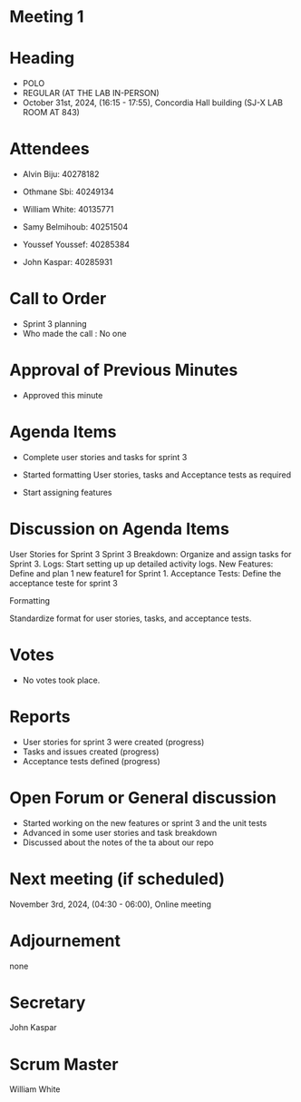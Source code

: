 # Meeting 1
# Heading

- POLO
- REGULAR (AT THE LAB IN-PERSON)
- October 31st, 2024,  (16:15 - 17:55), Concordia Hall building (SJ-X LAB ROOM AT 843)
  
# Attendees

- Alvin Biju: 40278182

- Othmane Sbi: 40249134

- William White: 40135771

- Samy Belmihoub: 40251504

- Youssef Youssef: 40285384

- John Kaspar: 40285931

# Call to Order

- Sprint 3 planning 
- Who made the call : No one
  
# Approval of Previous Minutes

- Approved this minute
  
# Agenda Items

- Complete user stories and tasks for sprint 3

- Started formatting User stories, tasks and Acceptance tests as required
  
- Start assigning features


# Discussion on Agenda Items
User Stories for Sprint 3
Sprint 3 Breakdown: Organize and assign tasks for Sprint 3.
Logs: Start setting up  up detailed activity logs.
New Features: Define and plan 1 new feature1 for Sprint 1.
Acceptance Tests: Define the acceptance teste for sprint 3

Formatting

Standardize format for user stories, tasks, and acceptance tests.
  
# Votes

- No votes took place.
  
# Reports

- User stories for sprint 3 were created (progress)
- Tasks and issues created (progress)
- Acceptance tests defined (progress)
  
# Open Forum or General discussion

- Started working on the new features or sprint 3 and the unit tests
- Advanced in some user stories and task breakdown
- Discussed about the notes of the ta about our repo
  
# Next meeting (if scheduled)

 November 3rd, 2024,  (04:30 - 06:00), Online meeting
  

# Adjournement
none

# Secretary
John Kaspar

# Scrum Master
William White



